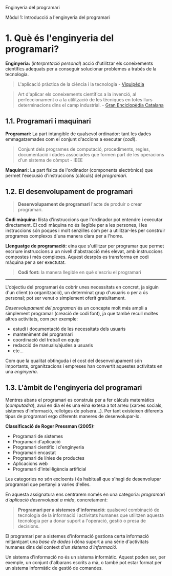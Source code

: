 <link rel="stylesheet" href="style.css">

<titol-assignatura> Enginyeria del programari</titol-assignatura>

<titol-modul>Mòdul 1: Introducció a l'enginyeria del programari</titol-modul>

# 1. Què és l'enginyeria del programari?

**Enginyeria:** (_interpretació personal_) acció d'utilitzar els coneixements científics adequats per a conseguir solucionar problemes a trabés de la tecnologia.

>L'aplicació pràctica de la ciència i la tecnologia - [Viquipèdia](https://ca.wikipedia.org/wiki/Enginyeria)

>Art d'aplicar els coneixements científics a la invenció, al perfeccionament o a la utilització de les tècniques en totes llurs determinacions dins el camp industrial. - [Gran Enciclopèdia Catalana](https://www.enciclopedia.cat/gran-enciclopedia-catalana/enginyeria)

## 1.1. Programari i maquinari

**Programari:** La part intangible de qualsevol ordinador: tant les dades emmagatzemades com el conjunt d'accions a executar (_codi_).

>Conjunt dels programes de computació, procediments, regles, documentació i dades associades que formen part de les operacions d'un sistema de còmput - IEEE

**Maquinari:** La part física de l'ordinador (components electrònics) que permet l'execusió d'instruccions (càlculs) del _programari_.

## 1.2. El desenvolupament de programari

>**Desenvolupament de programari** l'acte de produir o crear programari.

**Codi màquina:** llista d'instruccions que l'ordinador pot entendre i executar directament. El codi màquina no és llegible per a les persones, i les instruccions són poques i molt senzilles com per a utilitzar-les per construir programes complexos d'una manera clara per a l'home.

**Llenguatge de programació:** eina que s'utilitzar per programar que permet escriure instruccions a un nivell d'abstracció més elevat, amb instruccions compostes i més complexes. Aquest desrpés es transforma en codi màquina per a ser exectutat.

>**Codi font:** la manera llegible en què s'escriu el programari

------------------------------------------------

L'objectiu del programari és cobrir unes necessitats en concret, ja siguin d'un client (o organització), un determinat grup d'usuaris o per a ús personal; pot ser venut o simplement oferit gratuïtament.

_Desenvolupament del programari_ és un concepte molt més ampli a simplement programar (creació de codi font), ja que també recull moltes altres activitats, com per exemple:
- estudi i documentació de les necessitats dels usuaris
- manteniment del programari
- coordinació del treball en equip
- redacció de manuals/ajudes a usuaris
- etc...

Com que la qualitat obtinguda i el cost del desenvolupament són importants, organitzacions i empreses han convertit aquestes activitats en una _enginyeria_.

## 1.3. L'àmbit de l'enginyeria del programari

Mentres abans el programari es construia per a fer càlculs matemàtics (_computadra_), avui en dia el és una eina extesa a tot arreu (xarxes socials, sistemes d'informació, rellotges de polsera...). Per tant existeixen diferents tipus de programari ergo diferents maneres de desenvolupar-lo.

**Classificació de Roger Pressman (2005):**
- Programari de sistemes
- Programari d'aplicació
- Programari científic i d'enginyeria
- Programari encastat
- Programari de línies de productes
- Aplicacions web
- Programari d'intel·ligència artificial

Les categories no són excloents i és habituall que s'hagi de desenvolupar programari que pertanyi a varies d'elles.

En aquesta assignatura ens centrarem només en una categoria: _programari d'aplicació desenvolupat a mida_, concretament:

>**Programari per a sistemes d'informació**: qualsevol combinació de tecnologia de la informació i activitats humanes que utilitzen aquesta tecnologia per a donar suport a l'operació, gestió o presa de decisions.

El programari per a sistemes d'informació gestiona certa informació mitjantçant una _base de dades_ i dóna suport a una sèrie d'activitats humanes dins del context d'un _sistema d'informació_.

<p class="aclaracio">
Un sistema d'informació no és un sistema informàtic. Aquest poden ser, per exemple, un conjunt d'albarans escrits a mà, o també pot estar format per un sistema informàtic de gestió de comandes.
</p>